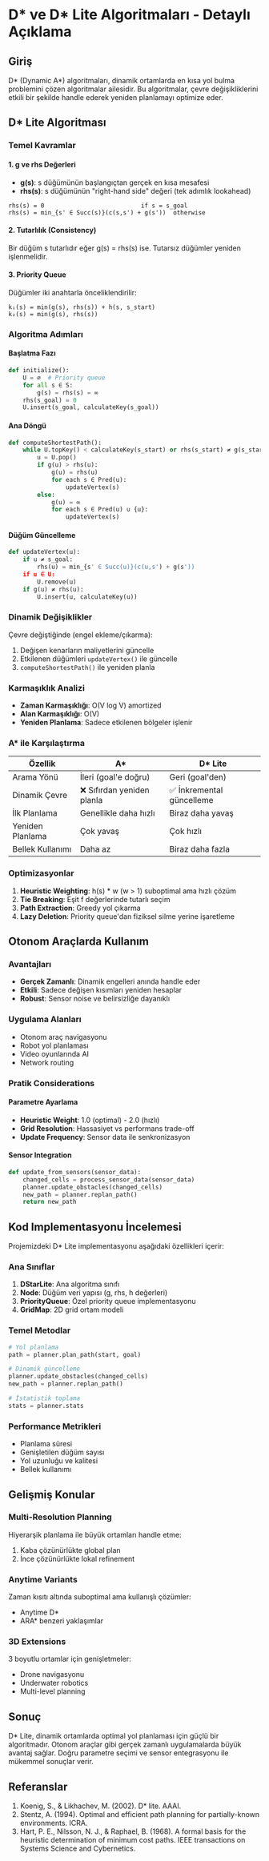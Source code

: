 # D* ve D* Lite Algoritmaları - Detaylı Açıklama

## Giriş

D* (Dynamic A*) algoritmaları, dinamik ortamlarda en kısa yol bulma problemini çözen algoritmalar ailesidir. Bu algoritmalar, çevre değişikliklerini etkili bir şekilde handle ederek yeniden planlamayı optimize eder.

## D* Lite Algoritması

### Temel Kavramlar

#### 1. g ve rhs Değerleri
- **g(s)**: s düğümünün başlangıçtan gerçek en kısa mesafesi
- **rhs(s)**: s düğümünün "right-hand side" değeri (tek adımlık lookahead)

```
rhs(s) = 0                           if s = s_goal
rhs(s) = min_{s' ∈ Succ(s)}(c(s,s') + g(s'))  otherwise
```

#### 2. Tutarlılık (Consistency)
Bir düğüm s tutarlıdır eğer g(s) = rhs(s) ise. Tutarsız düğümler yeniden işlenmelidir.

#### 3. Priority Queue
Düğümler iki anahtarla önceliklendirilir:
```
k₁(s) = min(g(s), rhs(s)) + h(s, s_start)
k₂(s) = min(g(s), rhs(s))
```

### Algoritma Adımları

#### Başlatma Fazı
```python
def initialize():
    U = ∅  # Priority queue
    for all s ∈ S:
        g(s) = rhs(s) = ∞
    rhs(s_goal) = 0
    U.insert(s_goal, calculateKey(s_goal))
```

#### Ana Döngü
```python
def computeShortestPath():
    while U.topKey() < calculateKey(s_start) or rhs(s_start) ≠ g(s_start):
        u = U.pop()
        if g(u) > rhs(u):
            g(u) = rhs(u)
            for each s ∈ Pred(u):
                updateVertex(s)
        else:
            g(u) = ∞
            for each s ∈ Pred(u) ∪ {u}:
                updateVertex(s)
```

#### Düğüm Güncelleme
```python
def updateVertex(u):
    if u ≠ s_goal:
        rhs(u) = min_{s' ∈ Succ(u)}(c(u,s') + g(s'))
    if u ∈ U:
        U.remove(u)
    if g(u) ≠ rhs(u):
        U.insert(u, calculateKey(u))
```

### Dinamik Değişiklikler

Çevre değiştiğinde (engel ekleme/çıkarma):

1. Değişen kenarların maliyetlerini güncelle
2. Etkilenen düğümleri `updateVertex()` ile güncelle  
3. `computeShortestPath()` ile yeniden planla

### Karmaşıklık Analizi

- **Zaman Karmaşıklığı**: O(V log V) amortized
- **Alan Karmaşıklığı**: O(V)
- **Yeniden Planlama**: Sadece etkilenen bölgeler işlenir

### A* ile Karşılaştırma

| Özellik | A* | D* Lite |
|---------|----|---------| 
| Arama Yönü | İleri (goal'e doğru) | Geri (goal'den) |
| Dinamik Çevre | ❌ Sıfırdan yeniden planla | ✅ İnkremental güncelleme |
| İlk Planlama | Genellikle daha hızlı | Biraz daha yavaş |
| Yeniden Planlama | Çok yavaş | Çok hızlı |
| Bellek Kullanımı | Daha az | Biraz daha fazla |

### Optimizasyonlar

1. **Heuristic Weighting**: h(s) * w (w > 1) suboptimal ama hızlı çözüm
2. **Tie Breaking**: Eşit f değerlerinde tutarlı seçim
3. **Path Extraction**: Greedy yol çıkarma
4. **Lazy Deletion**: Priority queue'dan fiziksel silme yerine işaretleme

## Otonom Araçlarda Kullanım

### Avantajları
- **Gerçek Zamanlı**: Dinamik engelleri anında handle eder
- **Etkili**: Sadece değişen kısımları yeniden hesaplar  
- **Robust**: Sensor noise ve belirsizliğe dayanıklı

### Uygulama Alanları
- Otonom araç navigasyonu
- Robot yol planlaması
- Video oyunlarında AI
- Network routing

### Pratik Considerations

#### Parametre Ayarlama
- **Heuristic Weight**: 1.0 (optimal) - 2.0 (hızlı)
- **Grid Resolution**: Hassasiyet vs performans trade-off
- **Update Frequency**: Sensor data ile senkronizasyon

#### Sensor Integration
```python
def update_from_sensors(sensor_data):
    changed_cells = process_sensor_data(sensor_data)
    planner.update_obstacles(changed_cells)
    new_path = planner.replan_path()
    return new_path
```

## Kod Implementasyonu İncelemesi

Projemizdeki D* Lite implementasyonu aşağıdaki özellikleri içerir:

### Ana Sınıflar
1. **DStarLite**: Ana algoritma sınıfı
2. **Node**: Düğüm veri yapısı (g, rhs, h değerleri)
3. **PriorityQueue**: Özel priority queue implementasyonu
4. **GridMap**: 2D grid ortam modeli

### Temel Metodlar
```python
# Yol planlama
path = planner.plan_path(start, goal)

# Dinamik güncelleme  
planner.update_obstacles(changed_cells)
new_path = planner.replan_path()

# İstatistik toplama
stats = planner.stats
```

### Performance Metrikleri
- Planlama süresi
- Genişletilen düğüm sayısı  
- Yol uzunluğu ve kalitesi
- Bellek kullanımı

## Gelişmiş Konular

### Multi-Resolution Planning
Hiyerarşik planlama ile büyük ortamları handle etme:
1. Kaba çözünürlükte global plan
2. İnce çözünürlükte lokal refinement

### Anytime Variants
Zaman kısıtı altında suboptimal ama kullanışlı çözümler:
- Anytime D*
- ARA* benzeri yaklaşımlar

### 3D Extensions
3 boyutlu ortamlar için genişletmeler:
- Drone navigasyonu
- Underwater robotics
- Multi-level planning

## Sonuç

D* Lite, dinamik ortamlarda optimal yol planlaması için güçlü bir algoritmadır. Otonom araçlar gibi gerçek zamanlı uygulamalarda büyük avantaj sağlar. Doğru parametre seçimi ve sensor entegrasyonu ile mükemmel sonuçlar verir.

## Referanslar

1. Koenig, S., & Likhachev, M. (2002). D* lite. AAAI.
2. Stentz, A. (1994). Optimal and efficient path planning for partially-known environments. ICRA.
3. Hart, P. E., Nilsson, N. J., & Raphael, B. (1968). A formal basis for the heuristic determination of minimum cost paths. IEEE transactions on Systems Science and Cybernetics.